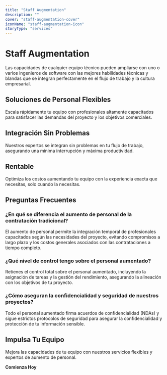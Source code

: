 ```yaml
---
title: "Staff Augmentation"
description: ""
cover: "staff-augmentation-cover"
iconName: "staff-augmentation-icon"
storyType: "services"
---
```


# Staff Augmentation

Las capacidades de cualquier equipo técnico pueden ampliarse con uno o varios ingenieros de software con las mejores habilidades técnicas y blandas que se integran perfectamente en el flujo de trabajo y la cultura empresarial.

## Soluciones de Personal Flexibles

Escala rápidamente tu equipo con profesionales altamente capacitados para satisfacer las demandas del proyecto y los objetivos comerciales.

## Integración Sin Problemas

Nuestros expertos se integran sin problemas en tu flujo de trabajo, asegurando una mínima interrupción y máxima productividad.

## Rentable

Optimiza los costos aumentando tu equipo con la experiencia exacta que necesitas, solo cuando la necesitas.

## Preguntas Frecuentes

### ¿En qué se diferencia el aumento de personal de la contratación tradicional?

El aumento de personal permite la integración temporal de profesionales capacitados según las necesidades del proyecto, evitando compromisos a largo plazo y los costos generales asociados con las contrataciones a tiempo completo.

### ¿Qué nivel de control tengo sobre el personal aumentado?

Retienes el control total sobre el personal aumentado, incluyendo la asignación de tareas y la gestión del rendimiento, asegurando la alineación con los objetivos de tu proyecto.

### ¿Cómo aseguran la confidencialidad y seguridad de nuestros proyectos?

Todo el personal aumentado firma acuerdos de confidencialidad (NDAs) y sigue estrictos protocolos de seguridad para asegurar la confidencialidad y protección de tu información sensible.

## Impulsa Tu Equipo

Mejora las capacidades de tu equipo con nuestros servicios flexibles y expertos de aumento de personal.

**Comienza Hoy**